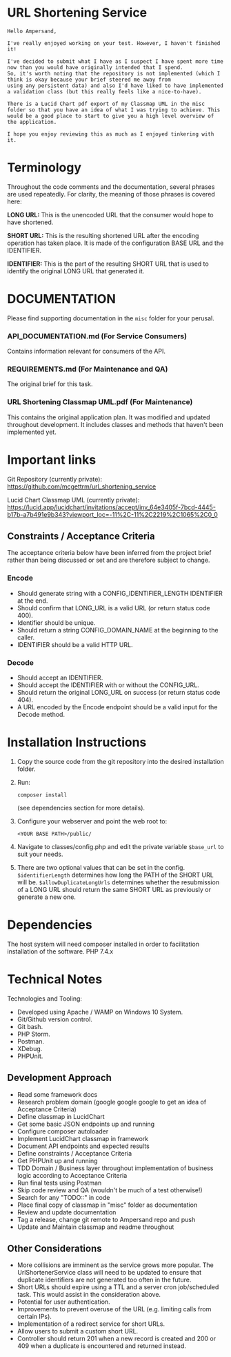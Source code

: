 # URL Shortening Service
```
Hello Ampersand, 

I've really enjoyed working on your test. However, I haven't finished it! 

I've decided to submit what I have as I suspect I have spent more time now than you would have originally intended that I spend.
So, it's worth noting that the repository is not implemented (which I think is okay because your brief steered me away from
using any persistent data) and also I'd have liked to have implemented a validation class (but this really feels like a nice-to-have).

There is a Lucid Chart pdf export of my Classmap UML in the misc folder so that you have an idea of what I was trying to achieve. This would be a good place to start to give you a high level overview of the application.

I hope you enjoy reviewing this as much as I enjoyed tinkering with it. 
```

# Terminology
Throughout the code comments and the documentation, several phrases are used repeatedly. For clarity, the meaning of those phrases is covered here:

**LONG URL:** This is the unencoded URL that the consumer would hope to have shortened.

**SHORT URL:** This is the resulting shortened URL after the encoding operation has taken place. It is made of the configuration
BASE URL and the IDENTIFIER.

**IDENTIFIER:** This is the part of the resulting SHORT URL that is used to identify the original LONG URL that generated it. 


# DOCUMENTATION
Please find supporting documentation in the `misc` folder for your perusal.
### API_DOCUMENTATION.md (For Service Consumers)
Contains information relevant for consumers of the API.
### REQUIREMENTS.md (For Maintenance and QA)
The original brief for this task.
### URL Shortening Classmap UML.pdf (For Maintenance)
This contains the original application plan. It was modified and updated throughout development. It includes classes and methods that haven't been implemented yet. 

# Important links
Git Repository (currently private): https://github.com/mcgettrm/url_shortening_service

Lucid Chart Classmap UML (currently private): https://lucid.app/lucidchart/invitations/accept/inv_64e3405f-7bcd-4445-b17b-a7b491e9b343?viewport_loc=-11%2C-11%2C2219%2C1065%2C0_0

## Constraints / Acceptance Criteria
The acceptance criteria below have been inferred from the project brief rather than being discussed or set and are therefore subject to change.

### Encode
- Should generate string with a CONFIG_IDENTIFIER_LENGTH IDENTIFIER at the end.
- Should confirm that LONG_URL is a valid URL (or return status code 400).
- Identifier should be unique.
- Should return a string CONFIG_DOMAIN_NAME at the beginning to the caller.
- IDENTIFIER should be a valid HTTP URL.

### Decode
- Should accept an IDENTIFIER.
- Should accept the IDENTIFIER with or without the CONFIG_URL.
- Should return the original LONG_URL on success (or return status code 404).
- A URL encoded by the Encode endpoint should be a valid input for the Decode method.

# Installation Instructions
1. Copy the source code from the git repository into the desired installation folder.
2. Run:
   ``` 
   composer install
   ``` 
   (see dependencies section for more details).
3. Configure your webserver and point the web root to: 
   ```
   <YOUR BASE PATH>/public/
   ``` 
   
4. Navigate to classes/config.php and edit the private variable `$base_url` to suit your needs.
5. There are two optional values that can be set in the config. `$identifierLength` determines how long the PATH of the SHORT URL
will be. `$allowDuplicateLongUrls` determines whether the resubmission of a LONG URL should return the same SHORT URL as previously or generate a new one.

# Dependencies
The host system will need composer installed in order to facilitation installation of the software.
PHP 7.4.x

# Technical Notes
Technologies and Tooling:
- Developed using Apache / WAMP on Windows 10 System.
- Git/Github version control.
- Git bash.
- PHP Storm.
- Postman.
- XDebug.
- PHPUnit.


## Development Approach
- Read some framework docs
- Research problem domain (google google google to get an idea of Acceptance Criteria)
- Define classmap in LucidChart
- Get some basic JSON endpoints up and running
- Configure composer autoloader
- Implement LucidChart classmap in framework
- Document API endpoints and expected results
- Define constraints / Acceptance Criteria 
- Get PHPUnit up and running
- TDD Domain / Business layer throughout implementation of business logic according to Acceptance Criteria
- Run final tests using Postman
- Skip code review and QA (wouldn't be much of a test otherwise!)
- Search for any "TODO::" in code
- Place final copy of classmap in "misc" folder as documentation
- Review and update documentation
- Tag a release, change git remote to Ampersand repo and push
- Update and Maintain classmap and readme throughout


## Other Considerations
- More collisions are imminent as the service grows more popular. The UrlShortenerService class will need to be updated to
ensure that duplicate identifiers are not generated too often in the future. 
- Short URLs should expire using a TTL and a server cron job/scheduled task. This would assist in the consideration above.
- Potential for user authentication. 
- Improvements to prevent overuse of the URL (e.g. limiting calls from certain IPs).
- Implementation of a redirect service for short URLs.
- Allow users to submit a custom short URL.
- Controller should return 201 when a new record is created and 200 or 409 when a duplicate is encountered and returned instead.


